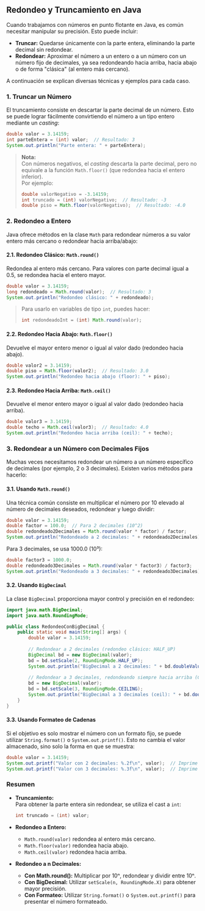 ## Redondeo y Truncamiento en Java

Cuando trabajamos con números en punto flotante en Java, es común necesitar manipular su precisión. Esto puede incluir:

- **Truncar:** Quedarse únicamente con la parte entera, eliminando la parte decimal sin redondear.  
- **Redondear:** Aproximar el número a un entero o a un número con un número fijo de decimales, ya sea redondeando hacia arriba, hacia abajo o de forma "clásica" (al entero más cercano).

A continuación se explican diversas técnicas y ejemplos para cada caso.



### 1. Truncar un Número

El truncamiento consiste en descartar la parte decimal de un número. Esto se puede lograr fácilmente convirtiendo el número a un tipo entero mediante un _casting_:

```java
double valor = 3.14159;
int parteEntera = (int) valor;  // Resultado: 3
System.out.println("Parte entera: " + parteEntera);
```

> **Nota:**  
> Con números negativos, el _casting_ descarta la parte decimal, pero no equivale a la función `Math.floor()` (que redondea hacia el entero inferior).  
> Por ejemplo:
> ```java
> double valorNegativo = -3.14159;
> int truncado = (int) valorNegativo;  // Resultado: -3
> double piso = Math.floor(valorNegativo);  // Resultado: -4.0
> ```



### 2. Redondeo a Entero

Java ofrece métodos en la clase `Math` para redondear números a su valor entero más cercano o redondear hacia arriba/abajo:

#### 2.1. Redondeo Clásico: `Math.round()`

Redondea al entero más cercano. Para valores con parte decimal igual a 0.5, se redondea hacia el entero mayor.

```java
double valor = 3.14159;
long redondeado = Math.round(valor);  // Resultado: 3
System.out.println("Redondeo clásico: " + redondeado);
```

> Para usarlo en variables de tipo `int`, puedes hacer:
> ```java
> int redondeadoInt = (int) Math.round(valor);
> ```

#### 2.2. Redondeo Hacia Abajo: `Math.floor()`

Devuelve el mayor entero menor o igual al valor dado (redondeo hacia abajo).

```java
double valor2 = 3.14159;
double piso = Math.floor(valor2);  // Resultado: 3.0
System.out.println("Redondeo hacia abajo (floor): " + piso);
```

#### 2.3. Redondeo Hacia Arriba: `Math.ceil()`

Devuelve el menor entero mayor o igual al valor dado (redondeo hacia arriba).

```java
double valor3 = 3.14159;
double techo = Math.ceil(valor3);  // Resultado: 4.0
System.out.println("Redondeo hacia arriba (ceil): " + techo);
```



### 3. Redondear a un Número con Decimales Fijos

Muchas veces necesitamos redondear un número a un número específico de decimales (por ejemplo, 2 o 3 decimales). Existen varios métodos para hacerlo:

#### 3.1. Usando `Math.round()`

Una técnica común consiste en multiplicar el número por 10 elevado al número de decimales deseados, redondear y luego dividir:

```java
double valor = 3.14159;
double factor = 100.0;  // Para 2 decimales (10^2)
double redondeado2Decimales = Math.round(valor * factor) / factor;
System.out.println("Redondeado a 2 decimales: " + redondeado2Decimales);
```

Para 3 decimales, se usa 1000.0 (10³):

```java
double factor3 = 1000.0;
double redondeado3Decimales = Math.round(valor * factor3) / factor3;
System.out.println("Redondeado a 3 decimales: " + redondeado3Decimales);
```

#### 3.2. Usando `BigDecimal`

La clase `BigDecimal` proporciona mayor control y precisión en el redondeo:

```java
import java.math.BigDecimal;
import java.math.RoundingMode;

public class RedondeoConBigDecimal {
    public static void main(String[] args) {
        double valor = 3.14159;
        
        // Redondear a 2 decimales (redondeo clásico: HALF_UP)
        BigDecimal bd = new BigDecimal(valor);
        bd = bd.setScale(2, RoundingMode.HALF_UP);
        System.out.println("BigDecimal a 2 decimales: " + bd.doubleValue());
        
        // Redondear a 3 decimales, redondeando siempre hacia arriba (CEILING)
        bd = new BigDecimal(valor);
        bd = bd.setScale(3, RoundingMode.CEILING);
        System.out.println("BigDecimal a 3 decimales (ceil): " + bd.doubleValue());
    }
}
```

#### 3.3. Usando Formateo de Cadenas

Si el objetivo es solo mostrar el número con un formato fijo, se puede utilizar `String.format()` o `System.out.printf()`. Esto no cambia el valor almacenado, sino solo la forma en que se muestra:

```java
double valor = 3.14159;
System.out.printf("Valor con 2 decimales: %.2f\n", valor);  // Imprime 3.14
System.out.printf("Valor con 3 decimales: %.3f\n", valor);  // Imprime 3.142
```



### Resumen

- **Truncamiento:**  
  Para obtener la parte entera sin redondear, se utiliza el cast a `int`:
  ```java
  int truncado = (int) valor;
  ```

- **Redondeo a Entero:**  
  - `Math.round(valor)` redondea al entero más cercano.  
  - `Math.floor(valor)` redondea hacia abajo.  
  - `Math.ceil(valor)` redondea hacia arriba.

- **Redondeo a n Decimales:**  
  - **Con Math.round():** Multiplicar por 10ⁿ, redondear y dividir entre 10ⁿ.
  - **Con BigDecimal:** Utilizar `setScale(n, RoundingMode.X)` para obtener mayor precisión.
  - **Con Formateo:** Utilizar `String.format()` o `System.out.printf()` para presentar el número formateado.
